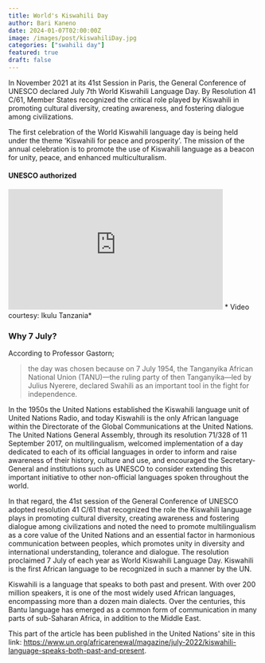 ```yaml
---
title: World's Kiswahili Day
author: Bari Kaneno
date: 2024-01-07T02:00:00Z
image: /images/post/kiswahiliDay.jpg
categories: ["swahili day"]
featured: true
draft: false
---
```


In November 2021 at its 41st Session in Paris, the General Conference of UNESCO declared July 7th World Kiswahili Language Day. By Resolution 41 C/61, Member States recognized the critical role played by Kiswahili in promoting cultural diversity, creating awareness, and fostering dialogue among civilizations. 

The first celebration of the World Kiswahili language day is being held under the theme ‘Kiswahili for peace and prosperity’. The mission of the annual celebration is to promote the use of Kiswahili language as a beacon for unity, peace, and enhanced multiculturalism. 

#### UNESCO authorized
<iframe width="431" height="242" src="https://www.youtube.com/embed/Rl_21RmAQYg" title="Tanzania President Samia Suluhu delighted to celebrate World Swahili day." frameborder="0" allow="accelerometer; autoplay; clipboard-write; encrypted-media; gyroscope; picture-in-picture; web-share" allowfullscreen></iframe>
* Video courtesy: Ikulu Tanzania*


### Why 7 July?
According to Professor Gastorn;
> the day was chosen because on 7 July 1954, the Tanganyika African National Union (TANU)—the ruling party of then Tanganyika—led by Julius Nyerere, declared Swahili as an important tool in the fight for independence.

In the 1950s the United Nations established the Kiswahili language unit of United Nations Radio, and today Kiswahili is the only African language within the Directorate of the Global Communications at the United Nations. The United Nations General Assembly, through its resolution 71/328 of 11 September 2017, on multilingualism, welcomed implementation of a day dedicated to each of its official languages in order to inform and raise awareness of their history, culture and use, and encouraged the Secretary-General and institutions such as UNESCO to consider extending this important initiative to other non-official languages spoken throughout the world.

In that regard, the 41st session of the General Conference of UNESCO adopted resolution 41 C/61 that recognized the role the Kiswahili language plays in promoting cultural diversity, creating awareness and fostering dialogue among civilizations and noted the need to promote multilingualism as a core value of the United Nations and an essential factor in harmonious communication between peoples, which promotes unity in diversity and international understanding, tolerance and dialogue. The resolution proclaimed 7 July of each year as World Kiswahili Language Day. Kiswahili is the first African language to be recognized in such a manner by the UN.


Kiswahili is a language that speaks to both past and present. With over 200 million speakers, it is one of the most widely used African languages, encompassing more than a dozen main dialects. Over the centuries, this Bantu language has emerged as a common form of communication in many parts of sub-Saharan Africa, in addition to the Middle East.

This part of the article has been published in the United Nations' site in this link: https://www.un.org/africarenewal/magazine/july-2022/kiswahili-language-speaks-both-past-and-present.
